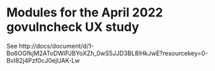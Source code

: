 # Modules for the April 2022 govulncheck UX study

See
http://docs/document/d/1-Bo6OGfkjM2AToDWlPJBYoXZh_0wS5JJD3BL8lHkJwE?resourcekey=0-BvI82j4Pzf0cJ0ejUAK-Lw
